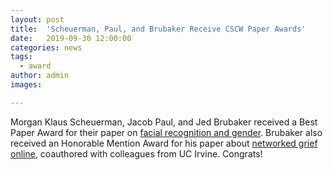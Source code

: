 ```yaml
---
layout: post
title:  'Scheuerman, Paul, and Brubaker Receive CSCW Paper Awards'
date:   2019-09-30 12:00:00
categories: news
tags:
  - award
author: admin
images:

---
```

Morgan Klaus Scheuerman, Jacob Paul, and Jed Brubaker received a Best Paper Award for their paper on [facial recognition and gender](https://cmci.colorado.edu/idlab/assets/bibliography/pdf/Scheuerman2019-cscw-gender.pdf). Brubaker also received an Honorable Mention Award for his paper about [networked grief online](https://cmci.colorado.edu/idlab/assets/bibliography/pdf/Brubaker2019-cscw-orienting.pdf), coauthored with colleagues from UC Irvine. Congrats!
